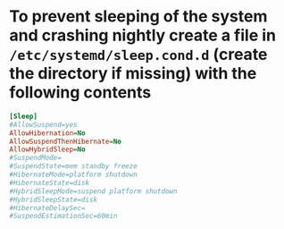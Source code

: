 # To prevent sleeping of the system and crashing nightly create a file in `/etc/systemd/sleep.cond.d` (create the directory if missing) with the following contents
```ini
[Sleep]
#AllowSuspend=yes
AllowHibernation=No
AllowSuspendThenHibernate=No
AllowHybridSleep=No
#SuspendMode=
#SuspendState=mem standby freeze
#HibernateMode=platform shutdown
#HibernateState=disk
#HybridSleepMode=suspend platform shutdown
#HybridSleepState=disk
#HibernateDelaySec=
#SuspendEstimationSec=60min
```